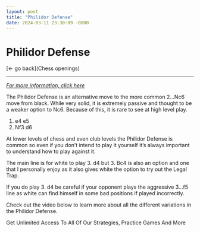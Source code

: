 ```yaml
---
layout: post
title: "Philidor Defense"
date: 2024-03-11 23:30:09 -0000
---
```

Philidor Defense
==============

[<- go back](Chess openings)
***
*[For more information, click here](https://www.thechesswebsite.com/philidor-defense/)*



The Philidor Defense is an alternative move to the more common 2…Nc6 move from black. While very solid, it is extremely passive and thought to be a weaker option to Nc6. Because of this, it is rare to see at high level play.

1. e4 e5
2. Nf3 d6

At lower levels of chess and even club levels the Philidor Defense is common so even if you don’t intend to play it yourself it’s always important to understand how to play against it.

The main line is for white to play 3. d4 but 3. Bc4 is also an option and one that I personally enjoy as it also gives white the option to try out the Legal Trap.

If you do play 3. d4 be careful if your opponent plays the aggressive 3…f5 line as white can find himself in some bad positions if played incorrectly.

Check out the video below to learn more about all the different variations in the Philidor Defense.






Get Unlimited Access To All Of Our Strategies, Practice Games And More

